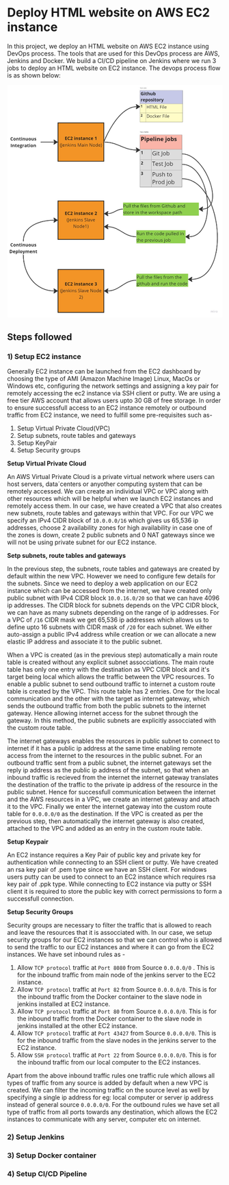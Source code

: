 # Deploy HTML website on AWS EC2 instance

In this project, we deploy an HTML website on AWS EC2 instance using DevOps process. The tools that are used for this DevOps process are AWS, Jenkins and Docker. We build a CI/CD pipeline on Jenkins where we run 3 jobs to deploy an HTML website on EC2 instance. The devops process flow is as shown below:

![DevOps process](DevOps_process.jpg?raw=True)

## Steps followed

### 1) Setup EC2 instance

Generally EC2 instance can be launched from the EC2 dashboard by choosing the type of AMI (Amazon Machine Image) Linux, MacOs or Windows etc, configuring the network settings
and assigning a key pair for remotely accessing the ec2 instance via SSH client or putty. We are using a free tier AWS account that allows users upto 30 GB of free storage. In order to ensure successfull access to an EC2 instance remotely or outbound traffic from EC2 instance, we need to fulfill some pre-requisites such as-
  1. Setup Virtual Private Cloud(VPC)
  2. Setup subnets, route tables and gateways
  3. Setup KeyPair 
  4. Setup Security groups

**Setup Virtual Private Cloud**

An AWS Virtual Private Cloud is a private virtual network where users can host servers, data´centers or anyother computing system that can be remotely accessed. We can create an individual VPC or VPC along with other resources which will be helpful when we launch EC2 instances and remotely access them. In our case, we have created a VPC that also creates new subnets, route tables and gateways within that VPC. For our VPC we specify an IPv4 CIDR block of `10.0.0.0/16` which gives us 65,536 ip addresses, choose 2 availability zones for high availability in case one of the zones is down, create 2 public subnets and 0 NAT gateways since we will not be using private subnet for our EC2 instance.

**Setp subnets, route tables and gateways**

In the previous step, the subnets, route tables and gateways are created by default within the new VPC. However we need to configure few details for the subnets. Since we need to deploy a web application on our EC2 instance which can be accessed from the internet, we have created only public subnet with IPv4 CIDR block `10.0.16.0/20` so that we can have 4096 ip addresses. The CIDR block for subnets depends on the VPC CIDR block, we can have as many subnets depending on the range of ip addresses. For a VPC of `/16` CIDR mask we get 65,536 ip addresses which allows us to define upto 16 subnets with CIDR mask of `/20` for each subnet. We either auto-assign a public IPv4 address while creation 
or we can allocate a new elastic IP address and associate it to the public subnet. 

When a VPC is created (as in the previous step) automatically a main route table is created without any explicit subnet assocciations. The main route table has only one entry with the destination as VPC CIDR block and it's target being local which allows the traffic between the VPC resources. To enable a public subnet to send outbound traffic to internet a custom route table is created by the VPC. This route table has 2 entries. One for the local communication and the other with the target as internet gateway, which sends the outbound traffic from both the public subnets to the internet gateway. Hence allowing internet access for the subnet through the gateway. In this method, the public subnets are explicitly assocciated with the custom route table.

The internet gateways enables the resources in public subnet to connect to internet if it has a public ip address at the same time enabling remote access from the internet to the resources in the public subnet. For an outbound traffic sent from a public subnet, the internet gateways set the reply ip address as the public ip address of the subnet, so that when an inbound traffic is recieved from the internet the internet gateway translates the destination of the traffic to the private ip address of the resource in the public subnet. Hence for successfull communication between the internet and the AWS resources in a VPC, we create an internet gateway and attach it to the VPC. Finally we enter the internet gateway into the custom route table for `0.0.0.0/0` as the destination. If the VPC is created as per the previous step, then automatically the internet gateway is also created, attached to the VPC and added as an entry in the custom route table.

**Setup Keypair**

An EC2 instance requires a Key Pair of public key and private key for authentication while connecting to an SSH client or putty. We have created an rsa key pair of .pem type since we have an SSH client. For windows users putty can be used to connect to an EC2 instance which requires rsa key pair of .ppk type. While connecting to EC2 instance via putty or SSH client it is required to store the public key with correct permissions to form a successfull connection. 

**Setup Security Groups**

Security groups are necessary to filter the traffic that is allowed to reach and leave the resources that it is assocciated with. In our case, we setup security groups for our EC2 instances so that we can control who is allowed to send the traffic to our EC2 instances and where it can go from the EC2 instances. We have set inbound rules as -
  1. Allow `TCP protocol` traffic at `Port 8080` from Source `0.0.0.0/0` . This is for the inbound traffic from main node of the jenkins server to the EC2 instance.
  2. Allow `TCP protocol` traffic at `Port 82` from Source `0.0.0.0/0`. This is for the inbound traffic from the Docker container to the slave node in jenkins installed at EC2 instance.
  3. Allow `TCP protocol` traffic at `Port 80` from Source `0.0.0.0/0`. This is for the inbound traffic from the Docker container to the slave node in jenkins installed at the other EC2 instance. 
  4. Allow `TCP protocol` traffic at `Port 43427` from Source `0.0.0.0/0`. This is for the inbound traffic from the slave nodes in the jenkins server to the EC2 instance.
  5. Allow `SSH protocol` traffic at `Port 22` from Source `0.0.0.0/0`. This is for the inbound traffic from our local computer to the EC2 instances.
 
 Apart from the above inbound traffic rules one traffic rule which allows all types of traffic from any source is added by default when a new VPC is created. We can filter the incoming traffic on the source level as well by specifying a single ip address for eg: local computer or server ip address instead of general source `0.0.0.0/0`. For the outbound rules we have set all type of traffic from all ports towards any destination, which allows the EC2 instances to communicate with any server, computer etc on internet.
 
### 2) Setup Jenkins

### 3) Setup Docker container

### 4) Setup CI/CD Pipeline

  
